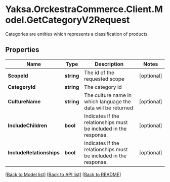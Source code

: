 # Yaksa.OrckestraCommerce.Client.Model.GetCategoryV2Request
Categories are entities which represents a classification of products.

## Properties

Name | Type | Description | Notes
------------ | ------------- | ------------- | -------------
**ScopeId** | **string** | The id of the requested scope | [optional] 
**CategoryId** | **string** | The category id | 
**CultureName** | **string** | The culture name in which language the data will be returned | [optional] 
**IncludeChildren** | **bool** | Indicates if the relationships must be included in the response. | [optional] 
**IncludeRelationships** | **bool** | Indicates if the relationships must be included in the response. | [optional] 

[[Back to Model list]](../README.md#documentation-for-models) [[Back to API list]](../README.md#documentation-for-api-endpoints) [[Back to README]](../README.md)

